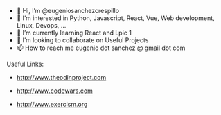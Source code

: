 - 👋 Hi, I’m @eugeniosanchezcrespillo
- 👀 I’m interested in Python, Javascript, React, Vue, Web development, Linux, Devops, ...
- 🌱 I’m currently learning React and Lpic 1
- 💞️ I’m looking to collaborate on Useful Projects
- 📫 How to reach me eugenio dot sanchez @ gmail dot com

Useful Links:

- http://www.theodinproject.com

- http://www.codewars.com

- http://www.exercism.org

<!---
eugeniosanchezcrespillo/eugeniosanchezcrespillo is a ✨ special ✨ repository because its `README.md` (this file) appears on your GitHub profile.
You can click the Preview link to take a look at your changes.
--->
